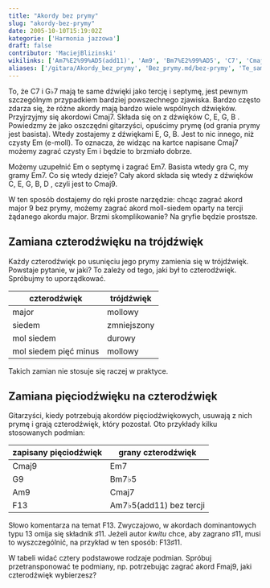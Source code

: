 ```yaml
---
title: "Akordy bez prymy"
slug: "akordy-bez-prymy"
date: 2005-10-10T15:19:02Z
kategorie: ['Harmonia jazzowa']
draft: false
contributor: 'MaciejBlizinski'
wikilinks: ['Am7%E2%99%AD5(add11)', 'Am9', 'Bm7%E2%99%AD5', 'C7', 'Cmaj7', 'Cmaj7', 'Cmaj9', 'Cmaj9', 'Em', 'Em', 'Em', 'Em7', 'Em7', 'Em7', 'F13', 'F13', 'F13%E2%99%AF11', 'Fmaj9', 'G%E2%99%AD7', 'G9', 'akord', 'akord', 'czterod%C5%BAwi%C4%99k', 'czterod%C5%BAwi%C4%99k', 'dominanta', 'gryf', 'pi%C4%99ciod%C5%BAwi%C4%99k', 'tr%C3%B3jd%C5%BAwi%C4%99k']
aliases: ['/gitara/Akordy_bez_prymy', 'Bez_prymy.md/bez-prymy', 'Te_same_dźwięki,_różne_akordy.md/te-same-dzwieki-rozne-akordy']
---
```

To, że C7<!-- link nie odnosił się do niczego: 'Akordy bez prymy' ('content/parked/harmonia/Akordy_bez_prymy.md') links to 'C7' ('content/parked/harmonia/C7.md') and that does not exist --> i G♭7<!-- link nie odnosił się do niczego: 'Akordy bez prymy' ('content/parked/harmonia/Akordy_bez_prymy.md') links to 'G♭7' ('content/parked/harmonia/G♭7.md') and that does not exist --> mają te same dźwięki
jako tercję i septymę, jest pewnym szczególnym przypadkiem bardziej
powszechnego zjawiska. Bardzo często zdarza się, że różne
akordy<!-- link nie odnosił się do niczego: 'Akordy bez prymy' ('content/parked/harmonia/Akordy_bez_prymy.md') links to 'akord' ('content/parked/harmonia/akord.md') and that does not exist --> mają bardzo wiele wspólnych dźwięków.
Przyjrzyjmy się akordowi Cmaj7. Składa się on z dźwięków C, E, G, B .
Powiedzmy że jako oszczędni gitarzyści, opuścimy prymę (od grania prymy
jest basista). Wtedy zostajemy z dźwiękami E, G, B. Jest to nic innego,
niż czysty Em<!-- link nie odnosił się do niczego: 'Akordy bez prymy' ('content/parked/harmonia/Akordy_bez_prymy.md') links to 'Em' ('content/parked/harmonia/Em.md') and that does not exist --> (e-moll). To oznacza, że widząc na kartce
napisane Cmaj7<!-- link nie odnosił się do niczego: 'Akordy bez prymy' ('content/parked/harmonia/Akordy_bez_prymy.md') links to 'Cmaj7' ('content/parked/harmonia/Cmaj7.md') and that does not exist --> możemy zagrać czysty
Em<!-- link nie odnosił się do niczego: 'Akordy bez prymy' ('content/parked/harmonia/Akordy_bez_prymy.md') links to 'Em' ('content/parked/harmonia/Em.md') and that does not exist --> i będzie to brzmiało dobrze.

Możemy uzupełnić Em<!-- link nie odnosił się do niczego: 'Akordy bez prymy' ('content/parked/harmonia/Akordy_bez_prymy.md') links to 'Em' ('content/parked/harmonia/Em.md') and that does not exist --> o septymę i zagrać
Em7<!-- link nie odnosił się do niczego: 'Akordy bez prymy' ('content/parked/harmonia/Akordy_bez_prymy.md') links to 'Em7' ('content/parked/harmonia/Em7.md') and that does not exist -->. Basista wtedy gra C, my gramy
Em7<!-- link nie odnosił się do niczego: 'Akordy bez prymy' ('content/parked/harmonia/Akordy_bez_prymy.md') links to 'Em7' ('content/parked/harmonia/Em7.md') and that does not exist -->. Co się wtedy dzieje? Cały
akord<!-- link nie odnosił się do niczego: 'Akordy bez prymy' ('content/parked/harmonia/Akordy_bez_prymy.md') links to 'akord' ('content/parked/harmonia/akord.md') and that does not exist --> składa się wtedy z dźwięków C, E, G, B, D ,
czyli jest to Cmaj9<!-- link nie odnosił się do niczego: 'Akordy bez prymy' ('content/parked/harmonia/Akordy_bez_prymy.md') links to 'Cmaj9' ('content/parked/harmonia/Cmaj9.md') and that does not exist -->.

W ten sposób dostajemy do ręki proste narzędzie: chcąc zagrać akord
major 9 bez prymy, możemy zagrać akord moll-siedem oparty na tercji
żądanego akordu major. Brzmi skomplikowanie? Na
gryfie<!-- link nie odnosił się do niczego: 'Akordy bez prymy' ('content/parked/harmonia/Akordy_bez_prymy.md') links to 'gryf' ('content/parked/harmonia/gryf.md') and that does not exist --> będzie prostsze.

## Zamiana czterodźwięku na trójdźwięk

Każdy czterodźwięk<!-- link nie odnosił się do niczego: 'Akordy bez prymy' ('content/parked/harmonia/Akordy_bez_prymy.md') links to 'czterodźwięk' ('content/parked/harmonia/czterodźwięk.md') and that does not exist --> po usunięciu jego prymy
zamienia się w trójdźwięk<!-- link nie odnosił się do niczego: 'Akordy bez prymy' ('content/parked/harmonia/Akordy_bez_prymy.md') links to 'trójdźwięk' ('content/parked/harmonia/trójdźwięk.md') and that does not exist -->. Powstaje pytanie, w
jaki? To zależy od tego, jaki był to czterodźwięk. Spróbujmy to
uporządkować.

| czterodźwięk          | trójdźwięk  |
| --------------------- | ----------- |
| major                 | mollowy     |
| siedem                | zmniejszony |
| mol siedem            | durowy      |
| mol siedem pięć minus | mollowy     |

Takich zamian nie stosuje się raczej w praktyce.

## Zamiana pięciodźwięku na czterodźwięk

Gitarzyści, kiedy potrzebują akordów
pięciodźwiękowych<!-- link nie odnosił się do niczego: 'Akordy bez prymy' ('content/parked/harmonia/Akordy_bez_prymy.md') links to 'pięciodźwięk' ('content/parked/harmonia/pięciodźwięk.md') and that does not exist -->, usuwają z nich prymę
i grają czterodźwięk<!-- link nie odnosił się do niczego: 'Akordy bez prymy' ('content/parked/harmonia/Akordy_bez_prymy.md') links to 'czterodźwięk' ('content/parked/harmonia/czterodźwięk.md') and that does not exist -->, który pozostał. Oto
przykłady kilku stosowanych podmian:

| zapisany pięciodźwięk     | grany czterodźwięk                                   |
| ------------------------- | ---------------------------------------------------- |
| Cmaj9<!-- link nie odnosił się do niczego: 'Akordy bez prymy' ('content/parked/harmonia/Akordy_bez_prymy.md') links to 'Cmaj9' ('content/parked/harmonia/Cmaj9.md') and that does not exist --> | Em7<!-- link nie odnosił się do niczego: 'Akordy bez prymy' ('content/parked/harmonia/Akordy_bez_prymy.md') links to 'Em7' ('content/parked/harmonia/Em7.md') and that does not exist -->                                |
| G9<!-- link nie odnosił się do niczego: 'Akordy bez prymy' ('content/parked/harmonia/Akordy_bez_prymy.md') links to 'G9' ('content/parked/harmonia/G9.md') and that does not exist -->       | Bm7♭5<!-- link nie odnosił się do niczego: 'Akordy bez prymy' ('content/parked/harmonia/Akordy_bez_prymy.md') links to 'Bm7♭5' ('content/parked/harmonia/Bm7♭5.md') and that does not exist -->                            |
| Am9<!-- link nie odnosił się do niczego: 'Akordy bez prymy' ('content/parked/harmonia/Akordy_bez_prymy.md') links to 'Am9' ('content/parked/harmonia/Am9.md') and that does not exist -->     | Cmaj7<!-- link nie odnosił się do niczego: 'Akordy bez prymy' ('content/parked/harmonia/Akordy_bez_prymy.md') links to 'Cmaj7' ('content/parked/harmonia/Cmaj7.md') and that does not exist -->                            |
| F13<!-- link nie odnosił się do niczego: 'Akordy bez prymy' ('content/parked/harmonia/Akordy_bez_prymy.md') links to 'F13' ('content/parked/harmonia/F13.md') and that does not exist -->     | Am7♭5(add11)<!-- link nie odnosił się do niczego: 'Akordy bez prymy' ('content/parked/harmonia/Akordy_bez_prymy.md') links to 'Am7♭5\\(add11\\)' ('content/parked/harmonia/Am7♭5\\(add11\\).md') and that does not exist --> bez tercji |

Słowo komentarza na temat F13<!-- link nie odnosił się do niczego: 'Akordy bez prymy' ('content/parked/harmonia/Akordy_bez_prymy.md') links to 'F13' ('content/parked/harmonia/F13.md') and that does not exist -->. Zwyczajowo, w akordach
dominantowych<!-- link nie odnosił się do niczego: 'Akordy bez prymy' ('content/parked/harmonia/Akordy_bez_prymy.md') links to 'dominanta' ('content/parked/harmonia/dominanta.md') and that does not exist --> typu 13 omija się składnik ♯11.
Jeżeli autor *kwitu* chce, aby zagrano ♯11, musi to wyszczególnić, na
przykład w ten sposób: F13♯11<!-- link nie odnosił się do niczego: 'Akordy bez prymy' ('content/parked/harmonia/Akordy_bez_prymy.md') links to 'F13♯11' ('content/parked/harmonia/F13♯11.md') and that does not exist -->.

W tabeli widać cztery podstawowe rodzaje podmian. Spróbuj
przetransponować te podmiany, np. potrzebując zagrać akord
Fmaj9<!-- link nie odnosił się do niczego: 'Akordy bez prymy' ('content/parked/harmonia/Akordy_bez_prymy.md') links to 'Fmaj9' ('content/parked/harmonia/Fmaj9.md') and that does not exist -->, jaki czterodźwięk wybierzesz?

